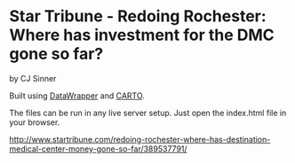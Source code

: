 Star Tribune - Redoing Rochester: Where has investment for the DMC gone so far?
================

by CJ Sinner

Built using [DataWrapper](https://github.com/datawrapper/datawrapper) and [CARTO](https://github.com/CartoDB).

The files can be run in any live server setup. Just open the index.html file in your browser.

http://www.startribune.com/redoing-rochester-where-has-destination-medical-center-money-gone-so-far/389537791/